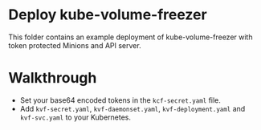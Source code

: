 # Deploy kube-volume-freezer
This folder contains an example deployment of kube-volume-freezer with token protected Minions and API server.

# Walkthrough
- Set your base64 encoded tokens in the `kcf-secret.yaml` file.
- Add `kvf-secret.yaml`, `kvf-daemonset.yaml`, `kvf-deployment.yaml` and `kvf-svc.yaml` to your Kubernetes.
